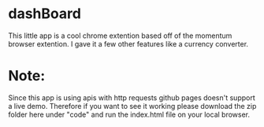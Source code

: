 # dashBoard

This little app is a cool chrome extention based off of the momentum browser extention. I gave it a few other features like a currency converter.

# Note:

Since this app is using apis with http requests github pages doesn't support a live demo. Therefore if you want to see it working please download the zip folder here under "code" and run the index.html file on your local browser.
